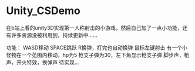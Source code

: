 # Unity_CSDemo
在b站上看的unity3D实现第一人称射击的小游戏，然后自己加了一点小功能，还有许多资源没被利用到，持续更新中......

功能：
WASD移动
SPACE跳跃
R换弹，打完也自动换弹
鼠标左键射击
有一个小怪物在一个范围内移动，hp为5
枪支子弹为30，左下角显示枪支子弹
脚步声，枪声，开火特效，换弹声
待实现...
